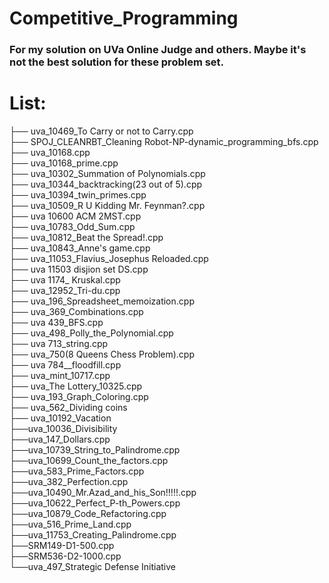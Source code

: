 # Competitive_Programming

### For my solution on UVa Online Judge and others. Maybe it's not the best solution for these problem set.

# List:

├── uva_10469_To Carry or not to Carry.cpp <br/>
├── SPOJ_CLEANRBT_Cleaning Robot-NP-dynamic_programming_bfs.cpp <br/>
├── uva_10168.cpp<br/>
├── uva_10168_prime.cpp<br/>
├── uva_10302_Summation of Polynomials.cpp<br/>
├── uva_10344_backtracking(23 out of 5).cpp<br/>
├── uva_10394_twin_primes.cpp<br/>
├── uva_10509_R U Kidding Mr. Feynman?.cpp<br/>
├── uva 10600 ACM 2MST.cpp<br/>
├── uva_10783_Odd_Sum.cpp<br/>
├── uva_10812_Beat the Spread!.cpp<br/>
├── uva_10843_Anne's game.cpp<br/>
├── uva_11053_Flavius_Josephus Reloaded.cpp<br/>
├── uva 11503 disjion set DS.cpp<br/>
├── uva 1174_ Kruskal.cpp<br/>
├── uva_12952_Tri-du.cpp<br/>
├── uva_196_Spreadsheet_memoization.cpp<br/>
├── uva_369_Combinations.cpp<br/>
├── uva 439_BFS.cpp<br/>
├── uva_498_Polly_the_Polynomial.cpp<br/>
├── uva 713_string.cpp<br/>
├── uva_750(8 Queens Chess Problem).cpp<br/>
├── uva 784__floodfill.cpp<br/>
├── uva_mint_10717.cpp<br/>
├── uva_The Lottery_10325.cpp<br/>
├── uva_193_Graph_Coloring.cpp<br/>
├── uva_562_Dividing coins<br/>
├── uva_10192_Vacation<br/>
├──uva_10036_Divisibility<br/>
├──uva_147_Dollars.cpp<br/>
├──uva_10739_String_to_Palindrome.cpp<br/>
├──uva_10699_Count_the_factors.cpp<br/>
├──uva_583_Prime_Factors.cpp<br/>
├──uva_382_Perfection.cpp<br/>
├──uva_10490_Mr.Azad_and_his_Son!!!!!.cpp<br/>
├──uva_10622_Perfect_P-th_Powers.cpp<br/>
├──uva_10879_Code_Refactoring.cpp<br/>
├──uva_516_Prime_Land.cpp<br/>
├──uva_11753_Creating_Palindrome.cpp<br/>
├──SRM149-D1-500.cpp<br/>
├──SRM536-D2-1000.cpp<br/>
└──uva_497_Strategic Defense Initiative<br/>
